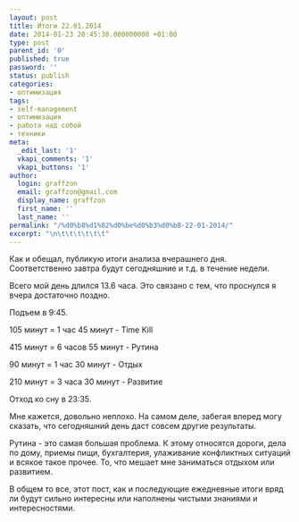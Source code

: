 ```yaml
---
layout: post
title: Итоги 22.01.2014
date: 2014-01-23 20:45:38.000000000 +01:00
type: post
parent_id: '0'
published: true
password: ''
status: publish
categories:
- оптимизация
tags:
- self-management
- оптимизация
- работа над собой
- техники
meta:
  _edit_last: '1'
  vkapi_comments: '1'
  vkapi_buttons: '1'
author:
  login: graffzon
  email: graffzon@gmail.com
  display_name: graffzon
  first_name: ''
  last_name: ''
permalink: "/%d0%b8%d1%82%d0%be%d0%b3%d0%b8-22-01-2014/"
excerpt: "\n\t\t\t\t\t\t"
---
```

<p>
				Как и обещал, публикую итоги анализа вчерашнего дня. Соответственно завтра будут сегодняшние и т.д. в течение недели.</p>
<p><!--more--></p>
<p>Всего мой день длился 13.6 часа. Это связано с тем, что проснулся я вчера достаточно поздно.</p>
<p>Подъем в 9:45.</p>
<p>105 минут = 1 час 45 минут - Time Kill</p>
<p>415 минут = 6 часов 55 минут - Рутина</p>
<p>90 минут = 1 час 30 минут - Отдых</p>
<p>210 минут = 3 часа 30 минут - Развитие</p>
<p>Отход ко сну в 23:35.</p>
<p>Мне кажется, довольно неплохо. На самом деле, забегая вперед могу сказать, что сегодняшний день даст совсем другие результаты.</p>
<p>Рутина - это самая большая проблема. К этому относятся дороги, дела по дому, приемы пищи, бухгалтерия, улаживание конфликтных ситуаций и всякое такое прочее. То, что мешает мне заниматься отдыхом или развитием.</p>
<p>В общем то все, этот пост, как и последующие ежедневные итоги вряд ли будут сильно интересны или наполнены чистыми знаниями и интересностями.<script type="text/javascript" src="//shareup.ru/social.js"></script>		</p>
